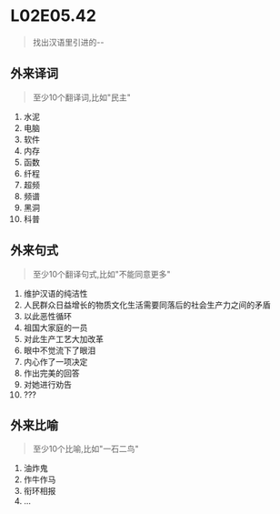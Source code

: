 # L02E05.42

> 找出汉语⾥引进的--

## 外来译词
> 至少10个翻译词,比如"民主"

1. 水泥
2. 电脑
3. 软件
4. 内存
5. 函数
6. 纤程
7. 超频
8. 频谱
9. 黑洞
10. 科普


## 外来句式
> 至少10个翻译句式,比如"不能同意更多"

1. 维护汉语的纯洁性
2. 人民群众日益增长的物质文化生活需要同落后的社会生产力之间的矛盾
3. 以此恶性循环
4. 祖国大家庭的一员
5. 对此生产工艺大加改革
6. 眼中不觉流下了眼泪
7. 内心作了一项决定
8. 作出完美的回答
9. 对她进行劝告
10. ???

## 外来比喻
> 至少10个比喻,比如"⼀⽯⼆鸟" 

1. 油炸鬼
2. 作牛作马
3. 衔环相报
4. ...


